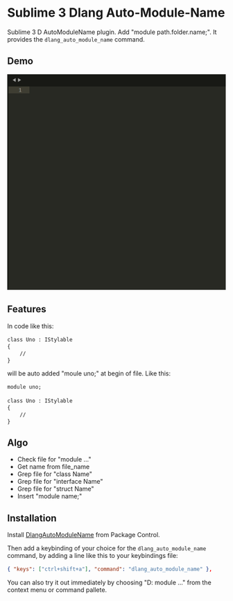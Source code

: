# Sublime 3 Dlang Auto-Module-Name

Sublime 3 D AutoModuleName plugin. Add "module path.folder.name;".
It provides the `dlang_auto_module_name` command.

## Demo

![Demo](demo/dlang_auto_module_name_demo.gif)

## Features

In code like this:


    class Uno : IStylable
    {
        //
    }


will be auto added "moule uno;" at begin of file. Like this:


    module uno;

    class Uno : IStylable
    {
        //
    }


## Algo
- Check file for "module ..."
- Get name from file_name
- Grep file for "class Name"
- Grep file for "interface Name"
- Grep file for "struct Name"
- Insert "module name;"

## Installation

Install [DlangAutoModuleName](https://packagecontrol.io/packages/DlangAutoModuleName) from Package Control.

Then add a keybinding of your choice for the `dlang_auto_module_name` command, by adding a line like this to your keybindings file:

```json
{ "keys": ["ctrl+shift+a"], "command": "dlang_auto_module_name" },
```

You can also try it out immediately by choosing "D: module ..." from the context menu or command pallete.

